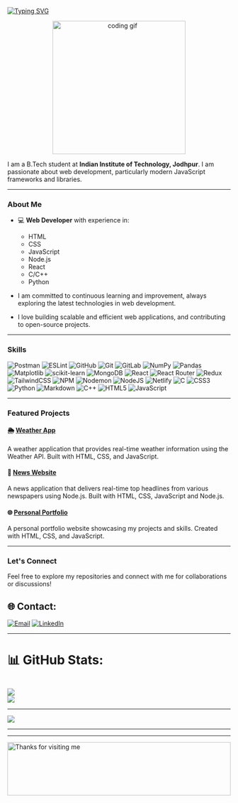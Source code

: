 [![Typing SVG](https://readme-typing-svg.demolab.com?font=Caveat&size=60&pause=1000&center=true&vCenter=true&random=true&width=800&height=200&lines=Hello+%F0%9F%91%8B+there%2C+I'm+Shatakshi+Goel)](https://git.io/typing-svg)
<p align="center">
      <img src="https://media.giphy.com/media/L1R1tvI9svkIWwpVYr/giphy.gif" height="300" alt="coding gif"  />
</p>

I am a B.Tech student at **Indian Institute of Technology, Jodhpur**. I am passionate about web development, particularly modern JavaScript frameworks and libraries.

---

### About Me

- 💻 **Web Developer** with experience in:
  - HTML
  - CSS
  - JavaScript
  - Node.js
  - React
  - C/C++
  - Python
 
-  I am committed to continuous learning and improvement, always exploring the latest technologies in web development.

-  I love building scalable and efficient web applications, and contributing to open-source projects.

---

### Skills

![Postman](https://img.shields.io/badge/Postman-FF6C37?style=plastic&logo=postman&logoColor=white) ![ESLint](https://img.shields.io/badge/ESLint-4B3263?style=plastic&logo=eslint&logoColor=white) ![GitHub](https://img.shields.io/badge/github-%23121011.svg?style=plastic&logo=github&logoColor=white) ![Git](https://img.shields.io/badge/git-%23F05033.svg?style=plastic&logo=git&logoColor=white) ![GitLab](https://img.shields.io/badge/gitlab-%23181717.svg?style=plastic&logo=gitlab&logoColor=white) ![NumPy](https://img.shields.io/badge/numpy-%23013243.svg?style=plastic&logo=numpy&logoColor=white) ![Pandas](https://img.shields.io/badge/pandas-%23150458.svg?style=plastic&logo=pandas&logoColor=white) ![Matplotlib](https://img.shields.io/badge/Matplotlib-%23ffffff.svg?style=plastic&logo=Matplotlib&logoColor=black) ![scikit-learn](https://img.shields.io/badge/scikit--learn-%23F7931E.svg?style=plastic&logo=scikit-learn&logoColor=white) ![MongoDB](https://img.shields.io/badge/MongoDB-%234ea94b.svg?style=plastic&logo=mongodb&logoColor=white) ![React](https://img.shields.io/badge/react-%2320232a.svg?style=plastic&logo=react&logoColor=%2361DAFB) ![React Router](https://img.shields.io/badge/React_Router-CA4245?style=plastic&logo=react-router&logoColor=white) ![Redux](https://img.shields.io/badge/redux-%23593d88.svg?style=plastic&logo=redux&logoColor=white) ![TailwindCSS](https://img.shields.io/badge/tailwindcss-%2338B2AC.svg?style=plastic&logo=tailwind-css&logoColor=white) ![NPM](https://img.shields.io/badge/NPM-%23CB3837.svg?style=plastic&logo=npm&logoColor=white) ![Nodemon](https://img.shields.io/badge/NODEMON-%23323330.svg?style=plastic&logo=nodemon&logoColor=%BBDEAD) ![NodeJS](https://img.shields.io/badge/node.js-6DA55F?style=plastic&logo=node.js&logoColor=white) ![Netlify](https://img.shields.io/badge/netlify-%23000000.svg?style=plastic&logo=netlify&logoColor=#00C7B7) ![C](https://img.shields.io/badge/c-%2300599C.svg?style=plastic&logo=c&logoColor=white) ![CSS3](https://img.shields.io/badge/css3-%231572B6.svg?style=plastic&logo=css3&logoColor=white) ![Python](https://img.shields.io/badge/python-3670A0?style=plastic&logo=python&logoColor=ffdd54) ![Markdown](https://img.shields.io/badge/markdown-%23000000.svg?style=plastic&logo=markdown&logoColor=white) ![C++](https://img.shields.io/badge/c++-%2300599C.svg?style=plastic&logo=c%2B%2B&logoColor=white) ![HTML5](https://img.shields.io/badge/html5-%23E34F26.svg?style=plastic&logo=html5&logoColor=white) ![JavaScript](https://img.shields.io/badge/javascript-%23323330.svg?style=plastic&logo=javascript&logoColor=%23F7DF1E)

---

### Featured Projects

#### 🌦️ [Weather App](https://github.com/shatakshigoel/weather-app)
A weather application that provides real-time weather information using the Weather API. Built with HTML, CSS, and JavaScript.

#### 📰 [News Website](https://github.com/shatakshigoel/news-website)
A news application that delivers real-time top headlines from various newspapers using Node.js. Built with HTML, CSS, JavaScript and Node.js.

#### 🌐 [Personal Portfolio](https://github.com/shatakshigoel/portfolio)
A personal portfolio website showcasing my projects and skills. Created with HTML, CSS, and JavaScript.

---

### Let's Connect

Feel free to explore my repositories and connect with me for collaborations or discussions!

## 🌐 Contact:
[![Email](https://img.shields.io/badge/Email-blue?style=flat&logo=gmail)](mailto:goelshatakshi19@gmail.com)
[![LinkedIn](https://img.shields.io/badge/LinkedIn-%230077B5.svg?logo=linkedin&logoColor=white)](https://www.linkedin.com/in/shatakshi-goel-s19032004/) 
<hr/>

# 📊 GitHub Stats:
[](https://github-readme-stats.vercel.app/api?username=Shatakshig19&theme=synthwave&hide_border=false&include_all_commits=false&count_private=false)<br/>
![](https://github-readme-streak-stats.herokuapp.com/?user=Shatakshig19&theme=synthwave&hide_border=false)<br/>
![](https://github-readme-stats.vercel.app/api/top-langs/?username=Shatakshig19&theme=synthwave&hide_border=false&include_all_commits=false&count_private=false&layout=compact)

---
[![](https://visitcount.itsvg.in/api?id=Shatakshig19&icon=9&color=2)](https://visitcount.itsvg.in)
<hr/>


<hr/>

<img height="120" alt="Thanks for visiting me" width="100%" src="https://raw.githubusercontent.com/BrunnerLivio/brunnerlivio/master/images/marquee.svg" />
<p align="center">
